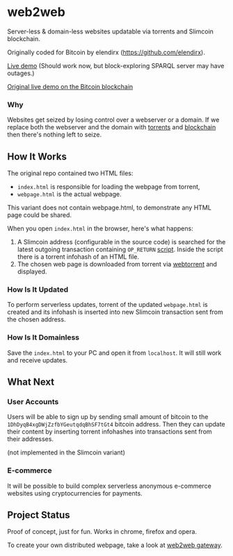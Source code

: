 # web2web
Server-less & domain-less websites updatable via torrents and Slimcoin blockchain.

Originally coded for Bitcoin by elendirx (https://github.com/elendirx).

[Live demo](https://d5000.github.io/web2web) (Should work now, but block-exploring SPARQL server may have outages.)

[Original live demo on the Bitcoin blockchain](https://elendirx.github.io/web2web/)


### Why
Websites get seized by losing control over a webserver or a domain.
If we replace both the webserver and the domain with [torrents](https://webtorrent.io) and [blockchain](https://bitcoin.org/en) then there's nothing left to seize.


## How It Works
The original repo contained two HTML files:

+ `index.html` is responsible for loading the webpage from torrent,
+ `webpage.html` is the actual webpage.

This variant does not contain webpage.html, to demonstrate any HTML page could be shared.


When you open `index.html` in the browser, here's what happens:


1. A Slimcoin address (configurable in the source code) is searched for the latest outgoing transaction containing `OP_RETURN` [script](https://en.bitcoin.it/wiki/OP_RETURN). Inside the script there is a torrent infohash of an HTML file.
2. The chosen web page is downloaded from torrent via [webtorrent](https://webtorrent.io) and displayed.


### How Is It Updated
To perform serverless updates, torrent of the updated `webpage.html` is created and its infohash is inserted into new Slimcoin transaction sent from the chosen address.


### How Is It Domainless
Save the `index.html` to your PC and open it from `localhost`. It will still work and receive updates.


## What Next
### User Accounts
Users will be able to sign up by sending small amount of bitcoin to the `1DhDyqB4xgDWjZzfbYGeutqdqBhSF7tGt4` bitcoin address.
Then they can update their content by inserting torrent infohashes into transactions sent from their addresses.

(not implemented in the Slimcoin variant)

### E-commerce
It will be possible to build complex serverless anonymous e-commerce websites using cryptocurrencies for payments.


## Project Status
Proof of concept, just for fun. Works in chrome, firefox and opera.

To create your own distributed webpage, take a look at [web2web gateway](https://elendirx.github.io/web2web-gateway).



